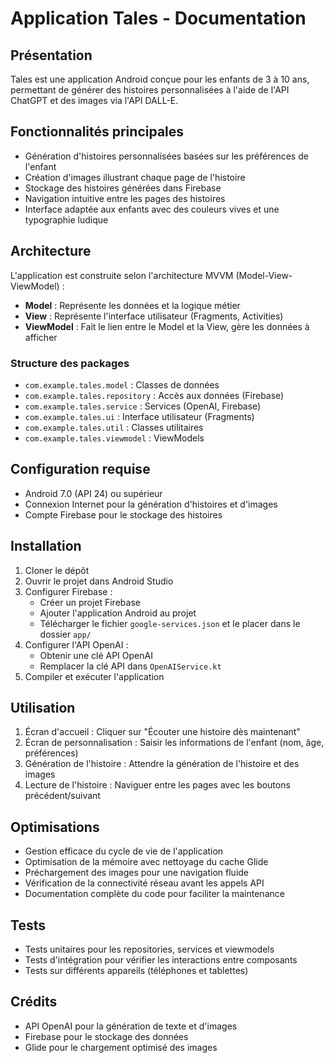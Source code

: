 # Application Tales - Documentation

## Présentation

Tales est une application Android conçue pour les enfants de 3 à 10 ans, permettant de générer des histoires personnalisées à l'aide de l'API ChatGPT et des images via l'API DALL-E.

## Fonctionnalités principales

- Génération d'histoires personnalisées basées sur les préférences de l'enfant
- Création d'images illustrant chaque page de l'histoire
- Stockage des histoires générées dans Firebase
- Navigation intuitive entre les pages des histoires
- Interface adaptée aux enfants avec des couleurs vives et une typographie ludique

## Architecture

L'application est construite selon l'architecture MVVM (Model-View-ViewModel) :

- **Model** : Représente les données et la logique métier
- **View** : Représente l'interface utilisateur (Fragments, Activities)
- **ViewModel** : Fait le lien entre le Model et la View, gère les données à afficher

### Structure des packages

- `com.example.tales.model` : Classes de données
- `com.example.tales.repository` : Accès aux données (Firebase)
- `com.example.tales.service` : Services (OpenAI, Firebase)
- `com.example.tales.ui` : Interface utilisateur (Fragments)
- `com.example.tales.util` : Classes utilitaires
- `com.example.tales.viewmodel` : ViewModels

## Configuration requise

- Android 7.0 (API 24) ou supérieur
- Connexion Internet pour la génération d'histoires et d'images
- Compte Firebase pour le stockage des histoires

## Installation

1. Cloner le dépôt
2. Ouvrir le projet dans Android Studio
3. Configurer Firebase :
   - Créer un projet Firebase
   - Ajouter l'application Android au projet
   - Télécharger le fichier `google-services.json` et le placer dans le dossier `app/`
4. Configurer l'API OpenAI :
   - Obtenir une clé API OpenAI
   - Remplacer la clé API dans `OpenAIService.kt`
5. Compiler et exécuter l'application

## Utilisation

1. Écran d'accueil : Cliquer sur "Écouter une histoire dès maintenant"
2. Écran de personnalisation : Saisir les informations de l'enfant (nom, âge, préférences)
3. Génération de l'histoire : Attendre la génération de l'histoire et des images
4. Lecture de l'histoire : Naviguer entre les pages avec les boutons précédent/suivant

## Optimisations

- Gestion efficace du cycle de vie de l'application
- Optimisation de la mémoire avec nettoyage du cache Glide
- Préchargement des images pour une navigation fluide
- Vérification de la connectivité réseau avant les appels API
- Documentation complète du code pour faciliter la maintenance

## Tests

- Tests unitaires pour les repositories, services et viewmodels
- Tests d'intégration pour vérifier les interactions entre composants
- Tests sur différents appareils (téléphones et tablettes)

## Crédits

- API OpenAI pour la génération de texte et d'images
- Firebase pour le stockage des données
- Glide pour le chargement optimisé des images
